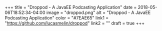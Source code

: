+++
title = "Droppod - A JavaEE Podcasting Application"
date = 2018-05-06T18:52:34-04:00
image = "droppod.png"
alt = "Droppod - A JavaEE Podcasting Application"
color = "#7EAE65"
link1 = "https://github.com/lucasmelin/droppod"
link2 = ""
draft = true
+++
